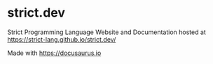 # strict.dev
Strict Programming Language Website and Documentation hosted at https://strict-lang.github.io/strict.dev/

Made with https://docusaurus.io